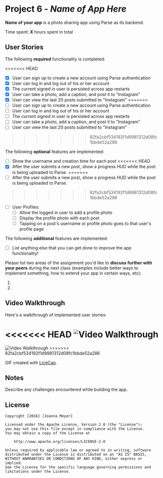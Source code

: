 # Project 6 - *Name of App Here*

**Name of your app** is a photo sharing app using Parse as its backend.

Time spent: **X** hours spent in total

## User Stories

The following **required** functionality is completed:

<<<<<<< HEAD
- [x] User can sign up to create a new account using Parse authentication
- [x] User can log in and log out of his or her account
- [x] The current signed in user is persisted across app restarts
- [x] User can take a photo, add a caption, and post it to "Instagram"
- [x] User can view the last 20 posts submitted to "Instagram"
=======
- [ ] User can sign up to create a new account using Parse authentication
- [ ] User can log in and log out of his or her account
- [ ] The current signed in user is persisted across app restarts
- [ ] User can take a photo, add a caption, and post it to "Instagram"
- [ ] User can view the last 20 posts submitted to "Instagram"
>>>>>>> 82fa2cbf534192f1d9981312d08fc1bbde52a286

The following **optional** features are implemented:

- [ ] Show the username and creation time for each post
<<<<<<< HEAD
- [x] After the user submits a new post, show a progress HUD while the post is being uploaded to Parse.
=======
- [ ] After the user submits a new post, show a progress HUD while the post is being uploaded to Parse.
>>>>>>> 82fa2cbf534192f1d9981312d08fc1bbde52a286
- [ ] User Profiles:
   - [ ] Allow the logged in user to add a profile photo
   - [ ] Display the profile photo with each post
   - [ ] Tapping on a post's username or profile photo goes to that user's profile page

The following **additional** features are implemented:

- [ ] List anything else that you can get done to improve the app functionality!

Please list two areas of the assignment you'd like to **discuss further with your peers** during the next class (examples include better ways to implement something, how to extend your app in certain ways, etc):

1. 
2. 

## Video Walkthrough 

Here's a walkthrough of implemented user stories:

<<<<<<< HEAD
<img src='http://imgur.com/MmGtCQ1.gif' title='Video Walkthrough' width='' alt='Video Walkthrough' />
=======
<img src='http://i.imgur.com/link/to/your/gif/file.gif' title='Video Walkthrough' width='' alt='Video Walkthrough' />
>>>>>>> 82fa2cbf534192f1d9981312d08fc1bbde52a286

GIF created with [LiceCap](http://www.cockos.com/licecap/).

## Notes

Describe any challenges encountered while building the app.

## License

    Copyright [2016] [Joanna Meyer]

    Licensed under the Apache License, Version 2.0 (the "License");
    you may not use this file except in compliance with the License.
    You may obtain a copy of the License at

        http://www.apache.org/licenses/LICENSE-2.0

    Unless required by applicable law or agreed to in writing, software
    distributed under the License is distributed on an "AS IS" BASIS,
    WITHOUT WARRANTIES OR CONDITIONS OF ANY KIND, either express or implied.
    See the License for the specific language governing permissions and
    limitations under the License.
